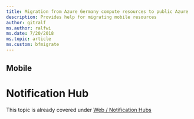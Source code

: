 ```yaml
---
title: Migration from Azure Germany compute resources to public Azure
description: Provides help for migrating mobile resources
author: gitralf
ms.author: ralfwi 
ms.date: 7/20/2018
ms.topic: article
ms.custom: bfmigrate
---
```


## Mobile

# Notification Hub

This topic is already covered under [Web / Notification Hubs](./germany-migration-web#notification-hubs)
